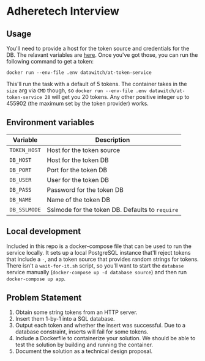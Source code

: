 # Adheretech Interview

## Usage

You'll need to provide a host for the token source and credentials for the DB. The relavant variables are [here](#environment-variables). Once you've got those, you can run the following command to get a token:

`docker run --env-file .env datawitch/at-token-service`

This'll run the task with a default of 5 tokens. The container takes in the `size` arg via `CMD` though, so `docker run --env-file .env datawitch/at-token-service 20` will get you 20 tokens. Any other positive integer up to 455902 (the maximum set by the token provider) works.

## Environment variables

| Variable     | Description                                     |
| ------------ | ----------------------------------------------- |
| `TOKEN_HOST` | Host for the token source                       |
| `DB_HOST`    | Host for the token DB                           |
| `DB_PORT`    | Port for the token DB                           |
| `DB_USER`    | User for the token DB                           |
| `DB_PASS`    | Password for the token DB                       |
| `DB_NAME`    | Name of the token DB                            |
| `DB_SSLMODE` | Sslmode for the token DB. Defaults to `require` |

## Local development

Included in this repo is a docker-compose file that can be used to run the service locally. It sets up a local PostgreSQL instance that'll reject tokens that include a `-`, and a token source that provides random strings for tokens. There isn't a `wait-for-it.sh` script, so you'll want to start the `database` service manually (`docker-compose up -d database source`) and then run `docker-compose up app`.

## Problem Statement

1. Obtain some string tokens from an HTTP server.
1. Insert them 1-by-1 into a SQL database.
1. Output each token and whether the insert was successful. Due to a database constraint, inserts will fail for some tokens.
1. Include a Dockerfile to containerize your solution. We should be able to test the solution by building and running the container.
1. Document the solution as a technical design proposal.
